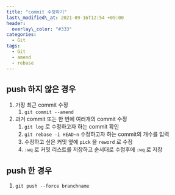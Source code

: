 ```yaml
---
title: "commit 수정하기"
last\_modified\_at: 2021-09-16T12:54 +09:00
header:
  overlay\_color: "#333"
categories:
  - Git
tags:
  - Git
  - amend
  - rebase
---
```

## push 하지 않은 경우
1. 가장 최근 commit 수정
	1. `git commit --amend`
2. 과거 commit 또는 한 번에 여러개의 commit 수정
	1. `git log` 로 수정하고자 하는 commit 확인
	2. `git rebase -i HEAD~n` 수정하고자 하는 commit의 개수를 입력
	3. 수정하고 싶은 커밋 옆에 `pick` 을 `reword` 로 수정
	4. `:wq` 로 커밋 리스트를 저장하고 순서대로 수정후에 `:wq` 로 저장

## push 한 경우
1. `git push --force branchname`
